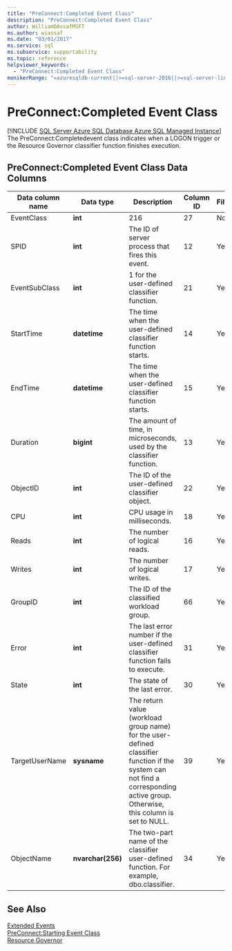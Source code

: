 ```yaml
---
title: "PreConnect:Completed Event Class"
description: "PreConnect:Completed Event Class"
author: WilliamDAssafMSFT
ms.author: wiassaf
ms.date: "03/01/2017"
ms.service: sql
ms.subservice: supportability
ms.topic: reference
helpviewer_keywords:
  - "PreConnect:Completed Event Class"
monikerRange: "=azuresqldb-current||>=sql-server-2016||>=sql-server-linux-2017||=azuresqldb-mi-current"
---
```

# PreConnect:Completed Event Class
[!INCLUDE [SQL Server Azure SQL Database Azure SQL Managed Instance](../../includes/applies-to-version/sql-asdb-asdbmi.md)]
  The PreConnect:Completedevent class indicates when a LOGON trigger or the Resource Governor classifier function finishes execution.  
  
## PreConnect:Completed Event Class Data Columns  
  
|Data column name|Data type|Description|Column ID|Filterable|  
|----------------------|---------------|-----------------|---------------|----------------|  
|EventClass|**int**|216|27|No|  
|SPID|**int**|The ID of server process that fires this event.|12|Yes|  
|EventSubClass|**int**|1 for the user-defined classifier function.|21|Yes|  
|StartTime|**datetime**|The time when the user-defined classifier function starts.|14|Yes|  
|EndTime|**datetime**|The time when the user-defined classifier function starts.|15|Yes|  
|Duration|**bigint**|The amount of time, in microseconds, used by the classifier function.|13|Yes|  
|ObjectID|**int**|The ID of the user-defined classifier object.|22|Yes|  
|CPU|**int**|CPU usage in milliseconds.|18|Yes|  
|Reads|**int**|The number of logical reads.|16|Yes|  
|Writes|**int**|The number of logical writes.|17|Yes|  
|GroupID|**int**|The ID of the classified workload group.|66|Yes|  
|Error|**int**|The last error number if the user-defined classifier function fails to execute.|31|Yes|  
|State|**int**|The state of the last error.|30|Yes|  
|TargetUserName|**sysname**|The return value (workload group name) for the user-defined classifier function if the system can not find a corresponding active group. Otherwise, this column is set to NULL.|39|Yes|  
|ObjectName|**nvarchar(256)**|The two-part name of the classifier user-defined function. For example, dbo.classifier.|34|Yes|  
  
## See Also  
 [Extended Events](../../relational-databases/extended-events/extended-events.md)   
 [PreConnect:Starting Event Class](../../relational-databases/event-classes/preconnect-starting-event-class.md)   
 [Resource Governor](../../relational-databases/resource-governor/resource-governor.md)  
  
  
